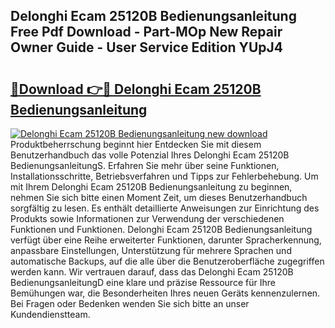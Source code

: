 ## Delonghi Ecam 25120B Bedienungsanleitung Free Pdf Download - Part-MOp New Repair Owner Guide - User Service Edition YUpJ4

# <h2><a href="http://df4vgjt.blite.top/?on=Delonghi+Ecam+25120B+Bedienungsanleitung">🔗Download 👉🔴 Delonghi Ecam 25120B Bedienungsanleitung</a></h2>

[![Delonghi Ecam 25120B Bedienungsanleitung new download](https://i.imgur.com/lujVjoI.png)](http://df4vgjt.blite.top/?on=Delonghi+Ecam+25120B+Bedienungsanleitung)
Produktbeherrschung beginnt hier Entdecken Sie mit diesem Benutzerhandbuch das volle Potenzial Ihres Delonghi Ecam 25120B BedienungsanleitungS. Erfahren Sie mehr über seine Funktionen, Installationsschritte, Betriebsverfahren und Tipps zur Fehlerbehebung. Um mit Ihrem Delonghi Ecam 25120B Bedienungsanleitung zu beginnen, nehmen Sie sich bitte einen Moment Zeit, um dieses Benutzerhandbuch sorgfältig zu lesen. Es enthält detaillierte Anweisungen zur Einrichtung des Produkts sowie Informationen zur Verwendung der verschiedenen Funktionen und Funktionen. Delonghi Ecam 25120B Bedienungsanleitung verfügt über eine Reihe erweiterter Funktionen, darunter Spracherkennung, anpassbare Einstellungen, Unterstützung für mehrere Sprachen und automatische Backups, auf die alle über die Benutzeroberfläche zugegriffen werden kann. Wir vertrauen darauf, dass das Delonghi Ecam 25120B BedienungsanleitungD eine klare und präzise Ressource für Ihre Bemühungen war, die Besonderheiten Ihres neuen Geräts kennenzulernen. Bei Fragen oder Bedenken wenden Sie sich bitte an unser Kundendienstteam.
